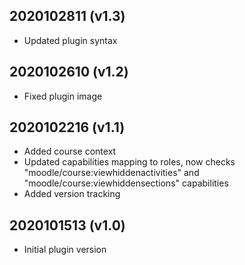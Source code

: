 ## 2020102811 (v1.3)

- Updated plugin syntax

## 2020102610 (v1.2)

- Fixed plugin image

## 2020102216 (v1.1)

- Added course context
- Updated capabilities mapping to roles, now checks "moodle/course:viewhiddenactivities" and       "moodle/course:viewhiddensections" capabilities
- Added version tracking

## 2020101513 (v1.0)

- Initial plugin version